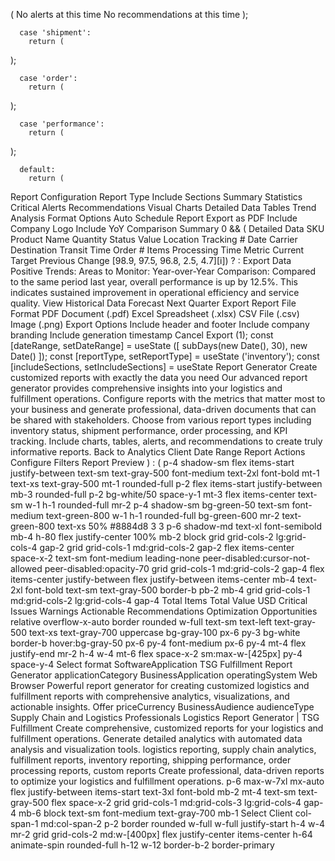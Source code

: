 (
No alerts at this time
No recommendations at this time
);
      
      case 'shipment':
        return (
);
      
      case 'order':
        return (
);
      
      case 'performance':
        return (
);
      
      default:
        return (
Report Configuration
Report Type
Include Sections
Summary Statistics
Critical Alerts
Recommendations
Visual Charts
Detailed Data Tables
Trend Analysis
Format Options
Auto Schedule Report
Export as PDF
Include Company Logo
Include YoY Comparison
Summary
0 && (
Detailed Data
SKU
Product Name
Quantity
Status
Value
Location
Tracking #
Date
Carrier
Destination
Transit Time
Order #
Items
Processing Time
Metric
Current
Target
Previous
Change
[98.9, 97.5, 96.8, 2.5, 4.7][i]) 
                              ?
:
Export Data
Positive Trends:
Areas to Monitor:
Year-over-Year Comparison:
Compared to the same period last year, overall performance is up by 12.5%. This indicates sustained improvement in operational efficiency and service quality.
View Historical Data
Forecast Next Quarter
Export Report
File Format
PDF Document (.pdf)
Excel Spreadsheet (.xlsx)
CSV File (.csv)
Image (.png)
Export Options
Include header and footer
Include company branding
Include generation timestamp
Cancel
Export
(1);
  const [dateRange, setDateRange] = useState
([
    subDays(new Date(), 30),
    new Date()
  ]);
  const [reportType, setReportType] = useState
('inventory');
  const [includeSections, setIncludeSections] = useState
Report Generator
Create customized reports with exactly the data you need
Our advanced report generator provides comprehensive insights into your logistics and fulfillment operations. Configure reports with the metrics that matter most to your business and generate professional, data-driven documents that can be shared with stakeholders.
Choose from various report types including inventory status, shipment performance, order processing, and KPI tracking. Include charts, tables, alerts, and recommendations to create truly informative reports.
Back to Analytics
Client
Date Range
Report Actions
Configure
Filters
Report Preview
) : (
p-4 shadow-sm
flex items-start justify-between
text-sm text-gray-500 font-medium
text-2xl font-bold mt-1
text-xs text-gray-500 mt-1
rounded-full p-2
flex items-start justify-between mb-3
rounded-full p-2 bg-white/50
space-y-1 mt-3
flex items-center text-sm
w-1 h-1 rounded-full mr-2
p-4 shadow-sm bg-green-50
text-sm font-medium text-green-800
w-1 h-1 rounded-full bg-green-600 mr-2
text-green-800 text-xs
50%
#8884d8
3 3
p-6 shadow-md
text-xl font-semibold mb-4
h-80 flex justify-center
100%
mb-2 block
grid grid-cols-2 lg:grid-cols-4 gap-2
grid grid-cols-1 md:grid-cols-2 gap-2
flex items-center space-x-2
text-sm font-medium leading-none peer-disabled:cursor-not-allowed peer-disabled:opacity-70
grid grid-cols-1 md:grid-cols-2 gap-4
flex items-center justify-between
flex justify-between items-center mb-4
text-2xl font-bold
text-sm text-gray-500
border-b pb-2 mb-4
grid grid-cols-1 md:grid-cols-2 lg:grid-cols-4 gap-4
Total Items
Total Value
USD
Critical Issues
Warnings
Actionable Recommendations
Optimization Opportunities
relative overflow-x-auto border rounded
w-full text-sm text-left text-gray-500
text-xs text-gray-700 uppercase bg-gray-100
px-6 py-3
bg-white border-b hover:bg-gray-50
px-6 py-4 font-medium
px-6 py-4
mt-4 flex justify-end
mr-2 h-4 w-4
mt-6 flex space-x-2
sm:max-w-[425px]
py-4 space-y-4
Select format
SoftwareApplication
TSG Fulfillment Report Generator
applicationCategory
BusinessApplication
operatingSystem
Web Browser
Powerful report generator for creating customized logistics and fulfillment reports with comprehensive analytics, visualizations, and actionable insights.
Offer
priceCurrency
BusinessAudience
audienceType
Supply Chain and Logistics Professionals
Logistics Report Generator | TSG Fulfillment
Create comprehensive, customized reports for your logistics and fulfillment operations. Generate detailed analytics with automated data analysis and visualization tools.
logistics reporting, supply chain analytics, fulfillment reports, inventory reporting, shipping performance, order processing reports, custom reports
Create professional, data-driven reports to optimize your logistics and fulfillment operations.
p-6 max-w-7xl mx-auto
flex justify-between items-start
text-3xl font-bold mb-2
mt-4 text-sm text-gray-500
flex space-x-2
grid grid-cols-1 md:grid-cols-3 lg:grid-cols-4 gap-4 mb-6
block text-sm font-medium text-gray-700 mb-1
Select Client
col-span-1 md:col-span-2
p-2 border rounded w-full
w-full justify-start
h-4 w-4 mr-2
grid grid-cols-2 md:w-[400px]
flex justify-center items-center h-64
animate-spin rounded-full h-12 w-12 border-b-2 border-primary
